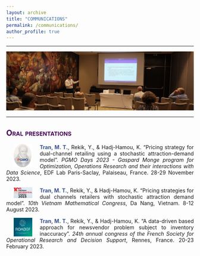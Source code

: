 ```yaml
---
layout: archive
title: "COMMUNICATIONS"
permalink: /communications/
author_profile: true
---
```

<style> body {text-align: justify} </style> <!-- Justify text. -->

------

<img src="/images/conf_band.JPG"
    class="center">

------

## <span style="font-variant:small-caps;"><span style="color:#440154">**Oral presentations**</span></span>


<img src="/images/logo_pgmo_2022-v3.png"
    width="50"
    hspace="20"
    align="left"> <span style="color:#3B528B">**Tran, M. T.**</span>, Rekik, Y., & Hadj-Hamou, K. “Pricing strategy for dual-channel retailing using a stochastic attraction-demand model”. *PGMO Days 2023 - Gaspard Monge program for Optimization, Operations Research and their interactions with Data Science*, EDF Lab Paris-Saclay, Palaiseau, France. 28-29 November 2023.

<img src="/images/VMC2023.JPG"
    width="50"
    hspace="20"
    align="left"> <span style="color:#3B528B">**Tran, M. T.**</span>, Rekik, Y., & Hadj-Hamou, K. “Pricing strategies for dual channels retailers with stochastic attraction demand model”. *10th Vietnam Mathematical Congress*, Da Nang, Vietnam. 8-12 August 2023.

<img src="/images/logo_roadef.png"
    width="50"
    hspace="20"
    align="left"> <span style="color:#3B528B">**Tran, M. T.**</span>, Rekik, Y., & Hadj-Hamou, K. “A data-driven based approach for newsvendor problem subject to inventory inaccuracy”. *24th annual congress of the French Society for Operational Research and Decision Support*, Rennes, France. 20-23 February 2023.









